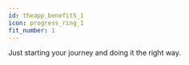 ```yaml
---
id: theapp_benefit5_1
icon: progress_ring_1
fit_number: 1
---
```


Just starting your journey and doing it the right way.
